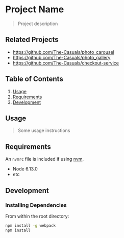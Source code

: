 # Project Name

> Project description

## Related Projects

  - https://github.com/The-Casuals/photo_carousel
  - https://github.com/The-Casuals/photo_gallery
  - https://github.com/The-Casuals/checkout-service

## Table of Contents

1. [Usage](#Usage)
1. [Requirements](#requirements)
1. [Development](#development)

## Usage

> Some usage instructions

## Requirements

An `nvmrc` file is included if using [nvm](https://github.com/creationix/nvm).

- Node 6.13.0
- etc

## Development

### Installing Dependencies

From within the root directory:

```sh
npm install -g webpack
npm install
```

